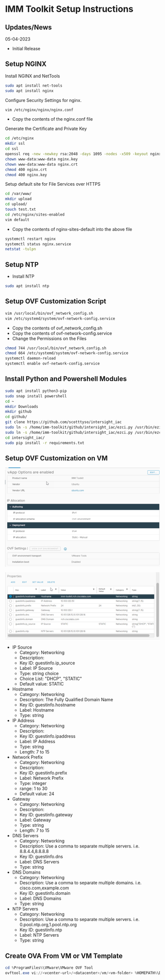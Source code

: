 # IMM Toolkit Setup Instructions

## Updates/News

05-04-2023
* Initial Release

## Setup NGINX

Install NGINX and NetTools

```bash
sudo apt install net-tools
sudo apt install nginx
```
Configure Security Settings for nginx.

```bash
vim /etc/nginx/nginx/nginx.conf
```

* Copy the contents of the nginx.conf file

Generate the Certificate and Private Key

```bash
cd /etc/nginx
mkdir ssl
cd ssl
openssl req -new -newkey rsa:2048 -days 1095 -nodes -x509 -keyout nginx.key -out nginx.crt
chown www-data:www-data nginx.key
chown www-data:www-data nginx.crt
chmod 400 nginx.crt
chmod 400 nginx.key
```

Setup default site for File Services over HTTPS

```bash
cd /var/www/
mkdir upload
cd upload/
touch test.txt
cd /etc/nginx/sites-enabled
vim default
```

* Copy the contents of nginx-sites-default into the above file

```bash
systemctl restart nginx
systemctl status nginx.service
netstat -tulpn
```

## Setup NTP

* Install NTP

```bash
sudo apt install ntp
```

## Setup  OVF Customization Script

```bash
vim /usr/local/bin/ovf_network_config.sh
vim /etc/systemd/system/ovf-network-config.service
```

* Copy the contents of ovf_network_config.sh
* Copy the contents of ovf-network-config.service
* Change the Permissions on the Files

```bash
chmod 744 /usr/local/bin/ovf_network_config.sh
chmod 664 /etc/systemd/system/ovf-network-config.service
systemctl daemon-reload
systemctl enable ovf-network-config.service
```

## Install Python and Powershell Modules

```bash
sudo apt install python3-pip
sudo snap install powershell
cd ~
mkdir Downloads
mkdir github
cd github/
git clone https://github.com/scotttyso/intersight_iac
sudo ln -s /home/imm-toolkit/github/intersight_iac/ezci.py /usr/bin/ezimm.py
sudo ln -s /home/imm-toolkit/github/intersight_iac/ezci.py /usr/bin/ezci.py
cd intersight_iac/
sudo pip install -r requirements.txt
```

## Setup OVF Customization on VM

![alt text](vApp-Options.png "vApp Options")

![alt text](vApp-Properties.png "vApp Properties")

- IP Source
  - Category: Networking
  - Description:
  - Key ID: guestinfo.ip_source
  - Label: IP Source
  - Type: string choice
  - Choice List: "DHCP", "STATIC"
  - Default value: STATIC
- Hostname
  - Category: Networking
  - Description: The Fully Qualified Domain Name
  - Key ID: guestinfo.hostname
  - Label: Hostname
  - Type: string
- IP Address
  - Category: Networking
  - Description:
  - Key ID: guestinfo.ipaddress
  - Label: IP Address
  - Type: string
  - Length: 7 to 15
- Network Prefix
  - Category: Networking
  - Description:
  - Key ID: guestinfo.prefix
  - Label: Network Prefix
  - Type: integer
  - range: 1 to 30
  - Default value: 24
- Gateway
  - Category: Networking
  - Description:
  - Key ID: guestinfo.gateway
  - Label: Gateway
  - Type: string
  - Length: 7 to 15
- DNS Servers
  - Category: Networking
  - Description: Use a comma to separate multiple servers.  i.e. 8.8.4.4,8.8.8.8
  - Key ID: guestinfo.dns
  - Label: DNS Servers
  - Type: string
- DNS Domains
  - Category: Networking
  - Description: Use a comma to separate multiple domains.  i.e. cisco.com,example.com
  - Key ID: guestinfo.domain
  - Label: DNS Domains
  - Type: string
- NTP Servers
  - Category: Networking
  - Description: Use a comma to separate multiple servers.  i.e. 0.pool.ntp.org,1.pool.ntp.org
  - Key ID: guestinfo.ntp
  - Label: NTP Servers
  - Type: string

## Create OVA From VM or VM Template

```powershell
cd %ProgramFiles%\VMware\VMware OVF Tool
ovftool.exe vi://<vcenter-url>/<datacenter>/vm/<vm-folder> %HOMEPATH%\Downloads\imm-toolkitv0.1.ova
```